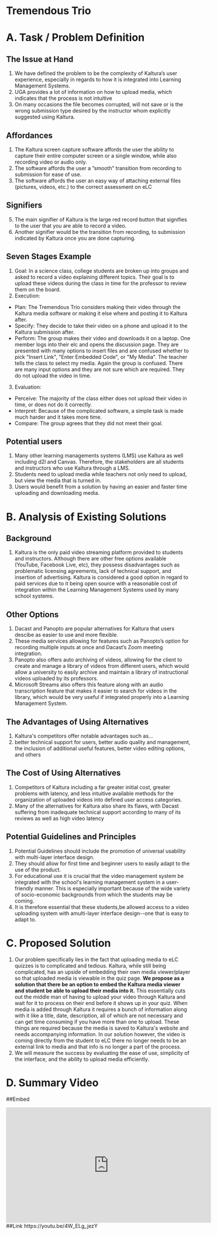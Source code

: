 
# Tremendous Trio

# A. Task / Problem Definition

## The Issue at Hand
1. We have defined the problem to be the complexity of Kaltura’s user experience, especially in regards to how it is integrated into Learning Management Systems.
2. UGA provides a lot of information on how to upload media, which indicates that the process is not intuitive
3. On many occasions the file becomes corrupted, will not save or is the wrong submission type desired by the instructor whom explicitly suggested using Kaltura.

## Affordances
1. The Kaltura screen capture software affords the user the ability to capture their entire computer screen or a single window, while also recording video or audio only. 
2. The software affords the user a ”smooth” transition from recording to submission for ease of use.
3. The software affords the user an easy way of attaching external files (pictures, videos, etc.) to the correct assessment on eLC

## Signifiers
5. The main signifier of Kaltura is the large red record button that signifies to the user that you are able to record a video.
6. Another signifier would be the transition from recording, to submission indicated by Kaltura once you are done capturing.

## Seven Stages Example
1. Goal: In a science class, college students are broken up into groups and asked to record a video explaining different topics. Their goal is to upload these videos during the class in time for the professor to review them on the board.
2. Execution: 
  - Plan: The Tremendous Trio considers making their video through the Kaltura media software or making it else where and posting it to Kaltura after.
  - Specify: They decide to take their video on a phone and upload it to the Kaltura submission after.
  - Perform: The group makes their video and downloads it on a laptop. One member logs into their elc and opens the discussion page. They are presented with many options to insert files and are confused whether to pick "Insert Link", "Enter Embedded Code", or "My Media". The teacher tells the class to select my media. Again the group is confused. There are many input options and they are not sure which are required. They do not upload the video in time. 
3. Evaluation:
  - Perceive: The majority of the class either does not upload their video in time, or does not do it correctly.
  - Interpret: Because of the complicated software, a simple task is made much harder and it takes more time. 
  - Compare: The group agrees that they did not meet their goal.

## Potential users
1. Many other learning managements systems (LMS) use Kaltura as well including d2l and Canvas. Therefore, the stakeholders are all students and instructors who use Kaltura through a LMS.
2. Students need to upload media while teachers not only need to upload, but view the media that is turned in.
3. Users would benefit from a solution by having an easier and faster time uploading and downloading media.


# B. Analysis of Existing Solutions

## Background
1. Kaltura is the only paid video streaming platform provided to students and instructors. Although there are other free options available (YouTube, Facebook Live, etc), they possess disadvantages such as problematic licensing agreements, lack of technical support, and insertion of advertising. Kaltura is considered a good option in regard to paid services due to it being open source with a reasonable cost of integration within the Learning Management Systems used by many school systems.

## Other Options
1. Dacast and Panopto are popular alternatives for Kaltura that users descibe as easier to use and more flexible.
2. These media services allowing for features such as Panopto’s option for recording multiple inputs at once and Dacast’s Zoom meeting integration.
3. Panopto also offers auto archiving of videos, allowing for the client to create and manage a library of videos from different users, which would
allow a university to easily archive and maintain a library of instructional videos uploaded by its professors.
4. Microsoft Streams also offers this feature along with an audio transcription feature that makes it easier to search for videos in the library, which would be very useful if integrated properly into a Learning Management System.

## The Advantages of Using Alternatives
1. Kaltura's competitors offer notable advantages such as...
2. better technical support for users, better audio quality and management, the inclusion of additional useful features, better video editing options, and others

## The Cost of Using Alternatives
1. Competitors of Kaltura including a far greater initial cost, greater problems with latency, and less intuitive available methods for the organization of uploaded videos into defined user access categories.
2. Many of the alternatives for Kaltura also share its flaws, with Dacast suffering from inadequate technical support according to many of its reviews as well as high video latency

## Potential Guidelines and Principles
1. Potential Guidelines should include the promotion of universal usability with multi-layer interface design.
2. They should allow for first time and beginner users to easily adapt to the use of the product.
3. For educational use it is crucial that the video management system be integrated with the school's learning management system in a user-friendly manner. This is especially important because of the wide variety of socio-economic backgrounds from which the students may be coming. 
4. It is therefore essential that these students,be allowed access to a video uploading system with amulti-layer interface design--one that is easy to adapt to.


# C. Proposed Solution
1. Our problem specifically lies in the fact that uploading media to eLC quizzes is to complicated and tedious. Kaltura, while still being complicated, has an upside of embedding their own media viewer/player so that uploaded media is viewable in the quiz page. **We propose as a solution that there be an option to embed the Kaltura media viewer and student be able to upload their media into it.** This essentially cuts out the middle man of having to upload your video through Kaltura and wait for it to process on their end before it shows up in your quiz. When media is added through Kaltura it requires a bunch of information along with it like a title, date, description, all of which are not necessary and can get time consuming if you have more than one to upload. These things are required because the media is saved to Kaltura's website and needs accompanying information. In our solution however, the video is coming directly from the student to eLC there no longer needs to be an external link to media and that info is no longer a part of the process.
2. We will measure the success by evaluating the ease of use, simplicity of the interface, and the ability to upload media efficiently. 


# D. Summary Video
##Embed
<iframe width="560" height="315" src="https://www.youtube.com/embed/4W_ELg_jezY" title="YouTube video player" frameborder="0" allow="accelerometer; autoplay; clipboard-write; encrypted-media; gyroscope; picture-in-picture" allowfullscreen></iframe>
##Link
https://youtu.be/4W_ELg_jezY


<!--
# A. Task / Problem Definition

1. Introduce your problem.
- Examine and describe your problem of study. 
- Try to describe your problem using terms like properties, affordances, and signifiers.
- Why is it a problem? 
- How is it theme-relevant? 
- Use the Seven Stages of Action to describe a typical interaction related to your problem. 
- How do you know this interaction is typical?

2. Identify your potential users.
- What user population is affected by your problem of study? 
- What related tasks do they perform? 
- How would users benefit from a solution (not necessarily your solution) to your problem of study?


# B. Analysis of Existing Solutions

1. Describe existing solutions.
- What existing solutions, products, and services currently relate to your problem of study? 
- Have others already attempted to solve your exact problem or something similar? 
- What are the pros and cons of each existing solution, product, or service? 
- If a certain solution, product, or service is popular, then state that and justify why that’s the case – you might use published surveys or articles to help make your case.

2. Describe potential guidelines and solutions.
- What guidelines or principles do these solutions, products, and services conform to, either officially or unofficially, if any? 
- What guidelines or principles appropriately serve your users?

# C. Proposed Solution

1. Propose a solution.
- Using points from (A) and (B), propose a design solution to your problem of study. Do not propose a solution that’s in search of a problem! At this stage, let the problem lead you to a solution. 
- Try to describe your solution using terms like properties, affordances, and signifiers. 
- How does your proposed solution compare to existing solutions?

2. How will you measure success?
- You do not need to supply an evaluation for this milestone; however, you should discuss what criteria should be used to judge if your design is a success or not.

# D. Summary Video

Create a 5-10 minute video that summarizes the information in parts (A), (B), and (C). The creation of this video should involve all team members, and the video itself should contain credits at the end describing who did what.

NOTE: Your instructor recommends that you upload your video to a service like YouTube and use the “unlisted” setting, if available, so that only people who know the link to the video can view it. You should provide the link to the video in your milestone deliverable report; if your report is an HTML page, then you may embed the video into the page in addition to providing the link.

/*

```markdown
Syntax highlighted code block

# Header 1
## Header 2
### Header 3

- Bulleted
- List

1. Numbered
2. List

**Bold** and _Italic_ and `Code` text

[Link](url) and ![Image](src)
```
*/
-->

